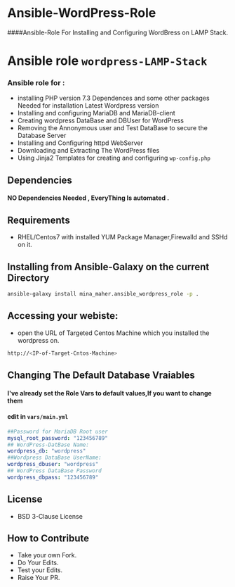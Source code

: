 # Ansible-WordPress-Role
####Ansible-Role For Installing and Configuring WordBress on LAMP Stack.
# Ansible role `wordpress-LAMP-Stack`

### Ansible role for :

- installing PHP version 7.3 Dependences  and some other packages Needed for installation Latest Wordpress version
- Installing and configuring MariaDB and MariaDB-client
- Creating wordpress DataBase and DBUser for WordPress
- Removing the Annonymous user and Test DataBase to secure the Database Server
- Installing and Configuring httpd WebServer
- Downloading and Extracting The WordPress files
- Using Jinja2 Templates for creating and configuring `wp-config.php`
## Dependencies

#### NO Dependencies Needed , EveryThing Is automated . 

## Requirements
- RHEL/Centos7 with installed YUM Package Manager,Firewalld and SSHd on it.

## Installing from Ansible-Galaxy on the current Directory
 ```sh
 ansible-galaxy install mina_maher.ansible_wordpress_role -p .
```
## Accessing your webiste:
- open the URL of  Targeted Centos Machine which you installed the wordpress on.
```sh
http://<IP-of-Target-Cntos-Machine>
```
 
## Changing The Default Database Vraiables
#### I've already set the Role Vars to default values,If you want to change them
#### edit in `vars/main.yml`
```yml
##Password for MariaDB Root user
mysql_root_password: "123456789"
## WordPress-DatBase Name:
wordpress_db: "wordpress"
##Wordpress DataBase UserName:
wordpress_dbuser: "wordpress"
## WordPress DataBase Password
wordpress_dbpass: "123456789"
```
## License
- BSD 3-Clause License
## How to Contribute
- Take your own Fork.
- Do Your Edits.
- Test your Edits.
- Raise Your PR.
